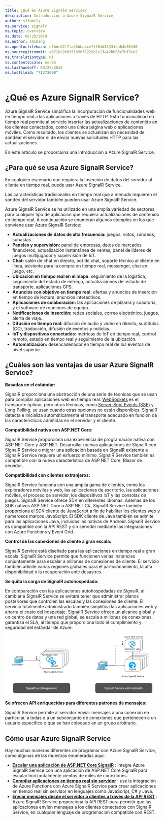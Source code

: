 ```yaml
---
title: ¿Qué es Azure SignalR Service?
description: Introducción a Azure SignalR Service
author: sffamily
ms.service: signalr
ms.topic: overview
ms.date: 06/20/2019
ms.author: zhshang
ms.openlocfilehash: e7bdc62f7fa46bbacce7f264d8f331ea64b05430
ms.sourcegitcommit: a6718e2b0251b50f1228b1e13a42bb65e7bf7ee2
ms.translationtype: HT
ms.contentlocale: es-ES
ms.lasthandoff: 09/25/2019
ms.locfileid: "71273690"
---
```

# <a name="what-is-azure-signalr-service"></a>¿Qué es Azure SignalR Service?

Azure SignalR Service simplifica la incorporación de funcionalidades web en tiempo real a las aplicaciones a través de HTTP. Esta funcionalidad en tiempo real permite al servicio insertar las actualizaciones de contenido en los clientes conectados, como una única página web o aplicaciones móviles. Como resultado, los clientes se actualizan sin necesidad de sondear el servidor ni de enviar nuevas solicitudes HTTP para las actualizaciones.


En este artículo se proporciona una introducción a Azure SignalR Service.

## <a name="what-is-azure-signalr-service-used-for"></a>¿Para qué se usa Azure SignalR Service?

En cualquier escenario que requiera la inserción de datos del servidor al cliente en tiempo real, puede usar Azure SignalR Service.

Las características tradicionales en tiempo real que a menudo requieren el sondeo del servidor también pueden usar Azure SignalR Service.

Azure SignalR Service se ha utilizado en una amplia variedad de sectores, para cualquier tipo de aplicación que requiera actualizaciones de contenido en tiempo real. A continuación se enumeran algunos ejemplos en los que conviene usar Azure SignalR Service:

* **Actualizaciones de datos de alta frecuencia:** juegos, votos, sondeos, subastas.
* **Paneles y supervisión:** panel de empresas, datos de mercados financieros, actualización instantánea de ventas, panel de líderes de juegos multijugador y supervisión de IoT.
* **Chat:** salón de chat en directo, bot de chat, soporte técnico al cliente en línea, asistente para la compra en tiempo real, messenger, chat en juego, etc.
* **Ubicación en tiempo real en el mapa:** seguimiento de la logística, seguimiento del estado de entrega, actualizaciones del estado de transporte, aplicaciones GPS.
* **Anuncios con objetivo en tiempo real:** ofertas y anuncios de inserción en tiempo de lectura, anuncios interactivos.
* **Aplicaciones de colaboración:** las aplicaciones de pizarra y coautoría, y el software de reuniones de equipo.
* **Notificaciones de inserción:** redes sociales, correo electrónico, juegos, alerta de viaje.
* **Difusión en tiempo real:** difusión de audio y vídeo en directo, subtítulos (CC), traducción, difusión de eventos y noticias.
* **IoT y dispositivos conectados:** métricas de IoT en tiempo real, control remoto, estado en tiempo real y seguimiento de la ubicación.
* **Automatización:** desencadenador en tiempo real de los eventos de nivel superior.

## <a name="what-are-the-benefits-using-azure-signalr-service"></a>¿Cuáles son las ventajas de usar Azure SignalR Service?

**Basadas en el estándar:**

SignalR proporciona una abstracción de una serie de técnicas que se usan para compilar aplicaciones web en tiempo real. [WebSockets](https://wikipedia.org/wiki/WebSocket) es el transporte óptimo, pero otras técnicas, como [Server-Sent Events (SSE)](https://wikipedia.org/wiki/Server-sent_events) y Long Polling, se usan cuando otras opciones no están disponibles. SignalR detecta e inicializa automáticamente el transporte adecuado en función de las características admitidas en el servidor y el cliente.

**Compatibilidad nativa con ASP.NET Core:**

SignalR Service proporciona una experiencia de programación nativa con ASP.NET Core y ASP.NET. Desarrollar nuevas aplicaciones de SignalR con SignalR Service o migrar una aplicación basada en SignalR existente a SignalR Service requiere un esfuerzo mínimo.
SignalR Service también es compatible con la nueva característica de ASP.NET Core, Blazor de servidor.

**Compatibilidad con clientes extranjeros:**

SignalR Service funciona con una amplia gama de clientes, como los exploradores móviles y web, las aplicaciones de escritorio, las aplicaciones móviles, el proceso de servidor, los dispositivos IoT y las consolas de juegos. SignalR Service ofrece SDK en diferentes idiomas. Además de los SDK nativos ASP.NET Core o ASP.NET C#, SignalR Service también proporciona el SDK cliente de JavaScript a fin de habilitar los clientes web y numerosos marcos JavaScript. El SDK cliente de Java también se admite para las aplicaciones Java, incluidas las nativas de Android. SignalR Service es compatible con la API REST y sin servidor mediante las integraciones con Azure Functions y Event Grid.

**Control de las conexiones de cliente a gran escala:**

SignalR Service está diseñado para las aplicaciones en tiempo real a gran escala. SignalR Service permite que funcionen varias instancias conjuntamente para escalar a millones de conexiones de cliente. El servicio también admite varias regiones globales para el particionamiento, la alta disponibilidad o la recuperación ante desastres.

**Se quita la carga de SignalR autohospedado:**

En comparación con las aplicaciones autohospedadas de SignalR, al cambiar a SignalR Service se evitará tener que administrar planos posteriores que controlen las escalas y las conexiones de cliente. El servicio totalmente administrado también simplifica las aplicaciones web y ahorra el costo del hospedaje. SignalR Service ofrece un alcance global y un centro de datos y una red global, se escala a millones de conexiones, garantiza el SLA, al tiempo que proporciona todo el cumplimiento y seguridad del estándar de Azure.

![SignalR Service administrado](./media/signalr-overview/managed-signalr-service.png)

**Se ofrecen API enriquecidas para diferentes patrones de mensajes:**

SignalR Service permite al servidor enviar mensajes a una conexión en particular, a todas o a un subconjunto de conexiones que pertenecen a un usuario específico o que se han colocado en un grupo arbitrario.

## <a name="how-to-use-azure-signalr-service"></a>Cómo usar Azure SignalR Service

Hay muchas maneras diferentes de programar con Azure SignalR Service, como algunas de las muestras enumeradas aquí:

- **[Escalar una aplicación de ASP.NET Core SignalR](signalr-concept-scale-aspnet-core.md)** : integre Azure SignalR Service con una aplicación de ASP.NET Core SignalR para escalar horizontalmente cientos de miles de conexiones.
- **[Compilar aplicaciones en tiempo real sin servidor](signalr-concept-azure-functions.md)** : use la integración de Azure Functions con Azure SignalR Service para crear aplicaciones en tiempo real sin servidor en lenguajes como JavaScript, C# y Java.
- **[Enviar mensajes desde el servidor a clientes a través de la API REST](https://github.com/Azure/azure-signalr/blob/dev/docs/rest-api.md)** : Azure SignalR Service proporciona la API REST para permitir que las aplicaciones envíen mensajes a los clientes conectados con SignalR Service, en cualquier lenguaje de programación compatible con REST.
